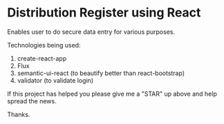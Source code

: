 # Distribution Register using React

Enables user to do secure data entry for various purposes.

Technologies being used:
1. create-react-app
2. Flux
3. semantic-ui-react (to beautify better than react-bootstrap)
4. validator (to validate login)





 
If this project has helped you please give me a "STAR" up above and help spread the news.

Thanks.